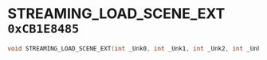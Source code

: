 # STREAMING_LOAD_SCENE_EXT `0xCB1E8485`

```cpp
void STREAMING_LOAD_SCENE_EXT(int _Unk0, int _Unk1, int _Unk2, int _Unk3, int _Unk4, int _Unk5, int _Unk6);
```